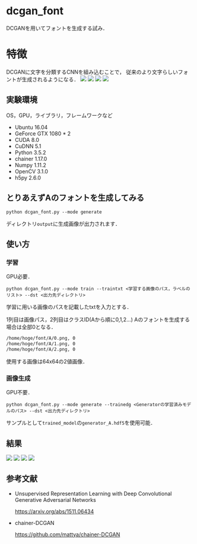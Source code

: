 # dcgan_font
DCGANを用いてフォントを生成する試み．

# 特徴
DCGANに文字を分類するCNNを組み込むことで，
従来のより文字らしいフォントが生成されるようになる．
<img src='https://github.com/abekoh/dcgan_font/blob/master/slide/slide_1.png'>
<img src='https://github.com/abekoh/dcgan_font/blob/master/slide/slide_2.png'>
<img src='https://github.com/abekoh/dcgan_font/blob/master/slide/slide_3.png'>
<img src='https://github.com/abekoh/dcgan_font/blob/master/slide/slide_4.png'>

## 実験環境
OS，GPU，ライブラリ，フレームワークなど
* Ubuntu 16.04
* GeForce GTX 1080 * 2
* CUDA 8.0
* CuDNN 5.1
* Python 3.5.2
* chainer 1.17.0
* Numpy 1.11.2
* OpenCV 3.1.0
* h5py 2.6.0

## とりあえずAのフォントを生成してみる
`python dcgan_font.py --mode generate`

ディレクトリ`output`に生成画像が出力されます．

## 使い方
### 学習

GPU必要．

`python dcgan_font.py --mode train --traintxt <学習する画像のパス，ラベルのリスト> --dst <出力先ディレクトリ>`

学習に用いる画像のパスを記載したtxtを入力とする．

1列目は画像パス，2列目はクラスID(Aから順に0,1,2...)
Aのフォントを生成する場合は全部0となる．
```txt:train.txt
/home/hoge/font/A/0.png, 0
/home/hoge/font/A/1.png, 0
/home/hoge/font/A/2.png, 0
```
使用する画像は64x64の2値画像．

### 画像生成

GPU不要．

`python dcgan_font.py --mode generate --trainedg <Generatorの学習済みモデルのパス> --dst <出力先ディレクトリ>`

サンプルとして`trained_model`の`generator_A.hdf5`を使用可能．

## 結果
<img src='https://github.com/abekoh/dcgan_font/blob/develop/example/addClassifier_A.png'>
<img src='https://github.com/abekoh/dcgan_font/blob/develop/example/addClassifier_B.png'>
<img src='https://github.com/abekoh/dcgan_font/blob/develop/example/addClassifier_C.png'>
<img src='https://github.com/abekoh/dcgan_font/blob/develop/example/addClassifier_D.png'>

## 参考文献
* Unsupervised Representation Learning with Deep Convolutional Generative Adversarial Networks 

  https://arxiv.org/abs/1511.06434

* chainer-DCGAN

  https://github.com/mattya/chainer-DCGAN
